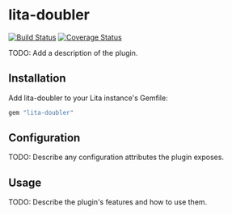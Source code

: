# lita-doubler

[![Build Status](https://travis-ci.org/pilgrim/lita-doubler.png?branch=master)](https://travis-ci.org/pilgrim/lita-doubler)
[![Coverage Status](https://coveralls.io/repos/pilgrim/lita-doubler/badge.png)](https://coveralls.io/r/pilgrim/lita-doubler)

TODO: Add a description of the plugin.

## Installation

Add lita-doubler to your Lita instance's Gemfile:

``` ruby
gem "lita-doubler"
```

## Configuration

TODO: Describe any configuration attributes the plugin exposes.

## Usage

TODO: Describe the plugin's features and how to use them.
